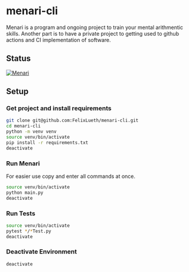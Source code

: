 # menari-cli

Menari is a program and ongoing project to train your mental arithmentic skills. Another part is to have a private project to getting used to github actions and CI implementation of software. 

## Status
[![Menari](https://github.com/FelixLueth/menari-cli/actions/workflows/menari_default.yml/badge.svg)](https://github.com/FelixLueth/menari-cli/actions/workflows/menari_default.yml)

## Setup

### Get project and install requirements

```bash
git clone git@github.com:FelixLueth/menari-cli.git
cd menari-cli
python -m venv venv
source venv/bin/activate
pip install -r requirements.txt
deactivate
```

### Run Menari
For easier use copy and enter all commands at once.
```bash
source venv/bin/activate
python main.py
deactivate
```

### Run Tests

```bash
source venv/bin/activate
pytest */*Test.py
deactivate
```

### Deactivate Environment 
```bash
deactivate
```
